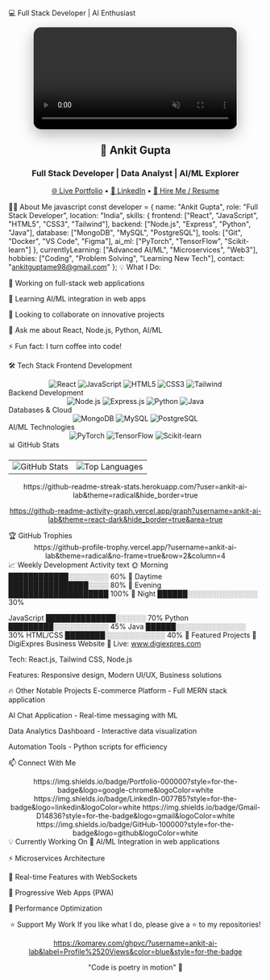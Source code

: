 💻 Full Stack Developer | AI Enthusiast

<div align="center">
  <!-- AUTO-PLAYING VIDEO -->
  <video width="80%" autoplay loop muted playsinline style="border-radius: 15px; box-shadow: 0 10px 30px rgba(0,0,0,0.3);">
    <source src="https://github.com/ankit-ai-lab/ankit-ai-lab/blob/main/developer%20video.mp4?raw=true" type="video/mp4">
    Your browser does not support the video tag.
  </video>

  <h2>🚀 Ankit Gupta</h2>
  <h3>Full Stack Developer | Data Analyst | AI/ML Explorer</h3>
  
  <p>
    <a href="https://www.digiexpres.com" target="_blank">🌐 Live Portfolio</a> •
    <a href="https://linkedin.com/in/ankitgupta" target="_blank">💼 LinkedIn</a> •
    <a href="https://drive.google.com/uc?export=download&id=1xmxDnRbAFlyHHoRHxcbxiKEoB4P0X6ml" target="_blank">📧 Hire Me / Resume</a>
  </p>
</div>

👨‍💻 About Me
javascript
const developer = {
  name: "Ankit Gupta",
  role: "Full Stack Developer",
  location: "India",
  skills: {
    frontend: ["React", "JavaScript", "HTML5", "CSS3", "Tailwind"],
    backend: ["Node.js", "Express", "Python", "Java"],
    database: ["MongoDB", "MySQL", "PostgreSQL"],
    tools: ["Git", "Docker", "VS Code", "Figma"],
    ai_ml: ["PyTorch", "TensorFlow", "Scikit-learn"]
  },
  currentlyLearning: ["Advanced AI/ML", "Microservices", "Web3"],
  hobbies: ["Coding", "Problem Solving", "Learning New Tech"],
  contact: "ankitguptame98@gmail.com"
};
💡 What I Do:

🔭 Working on full-stack web applications

🌱 Learning AI/ML integration in web apps

👯 Looking to collaborate on innovative projects

💬 Ask me about React, Node.js, Python, AI/ML

⚡ Fun fact: I turn coffee into code!

🛠️ Tech Stack
Frontend Development
<div align="center"> <img src="https://img.shields.io/badge/React-61DAFB?style=for-the-badge&logo=react&logoColor=black" alt="React" /> <img src="https://img.shields.io/badge/JavaScript-F7DF1E?style=for-the-badge&logo=javascript&logoColor=black" alt="JavaScript" /> <img src="https://img.shields.io/badge/HTML5-E34F26?style=for-the-badge&logo=html5&logoColor=white" alt="HTML5" /> <img src="https://img.shields.io/badge/CSS3-1572B6?style=for-the-badge&logo=css3&logoColor=white" alt="CSS3" /> <img src="https://img.shields.io/badge/Tailwind_CSS-38B2AC?style=for-the-badge&logo=tailwind-css&logoColor=white" alt="Tailwind" /></div>
Backend Development
<div align="center"> <img src="https://img.shields.io/badge/Node.js-339933?style=for-the-badge&logo=nodedotjs&logoColor=white" alt="Node.js" /> <img src="https://img.shields.io/badge/Express.js-000000?style=for-the-badge&logo=express&logoColor=white" alt="Express.js" /> <img src="https://img.shields.io/badge/Python-3776AB?style=for-the-badge&logo=python&logoColor=white" alt="Python" /> <img src="https://img.shields.io/badge/Java-ED8B00?style=for-the-badge&logo=java&logoColor=white" alt="Java" /></div>
Databases & Cloud
<div align="center"> <img src="https://img.shields.io/badge/MongoDB-47A248?style=for-the-badge&logo=mongodb&logoColor=white" alt="MongoDB" /> <img src="https://img.shields.io/badge/MySQL-4479A1?style=for-the-badge&logo=mysql&logoColor=white" alt="MySQL" /> <img src="https://img.shields.io/badge/PostgreSQL-336791?style=for-the-badge&logo=postgresql&logoColor=white" alt="PostgreSQL" /></div>
AI/ML Technologies
<div align="center"> <img src="https://img.shields.io/badge/PyTorch-EE4C2C?style=for-the-badge&logo=pytorch&logoColor=white" alt="PyTorch" /> <img src="https://img.shields.io/badge/TensorFlow-FF6F00?style=for-the-badge&logo=tensorflow&logoColor=white" alt="TensorFlow" /> <img src="https://img.shields.io/badge/Scikit_Learn-F7931E?style=for-the-badge&logo=scikit-learn&logoColor=white" alt="Scikit-learn" /></div>
📊 GitHub Stats
<div align="center"> <table> <tr> <td> <img src="https://github-readme-stats.vercel.app/api?username=ankit-ai-lab&show_icons=true&theme=radical&hide_border=true" alt="GitHub Stats" /> </td> <td> <img src="https://github-readme-stats.vercel.app/api/top-langs/?username=ankit-ai-lab&layout=compact&theme=radical&hide_border=true" alt="Top Languages" /> </td> </tr> </table>
https://github-readme-streak-stats.herokuapp.com/?user=ankit-ai-lab&theme=radical&hide_border=true

https://github-readme-activity-graph.vercel.app/graph?username=ankit-ai-lab&theme=react-dark&hide_border=true&area=true

</div>
🏆 GitHub Trophies
<div align="center">
https://github-profile-trophy.vercel.app/?username=ankit-ai-lab&theme=radical&no-frame=true&row=2&column=4

</div>
📈 Weekly Development Activity
text
🌞 Morning     ████████████░░░░░░░░    60%
🌆 Daytime     ████████████████░░░░    80%
🌙 Evening     ████████████████████    100%
🌚 Night       ██████░░░░░░░░░░░░░░    30%

JavaScript     ██████████████░░░░░░    70%
Python         █████████░░░░░░░░░░░    45%
Java           ██████░░░░░░░░░░░░░░    30%
HTML/CSS       ████████░░░░░░░░░░░░    40%
🚀 Featured Projects
🌟 DigiExpres Business Website
🔗 Live: www.digiexpres.com

Tech: React.js, Tailwind CSS, Node.js

Features: Responsive design, Modern UI/UX, Business solutions

🔥 Other Notable Projects
E-commerce Platform - Full MERN stack application

AI Chat Application - Real-time messaging with ML

Data Analytics Dashboard - Interactive data visualization

Automation Tools - Python scripts for efficiency

📫 Connect With Me
<div align="center">
https://img.shields.io/badge/Portfolio-000000?style=for-the-badge&logo=google-chrome&logoColor=white
https://img.shields.io/badge/LinkedIn-0077B5?style=for-the-badge&logo=linkedin&logoColor=white
https://img.shields.io/badge/Gmail-D14836?style=for-the-badge&logo=gmail&logoColor=white
https://img.shields.io/badge/GitHub-100000?style=for-the-badge&logo=github&logoColor=white

</div>
💡 Currently Working On
🤖 AI/ML Integration in web applications

⚡ Microservices Architecture

🔗 Real-time Features with WebSockets

📱 Progressive Web Apps (PWA)

🎯 Performance Optimization

<div align="center">
⭐️ Support My Work
If you like what I do, please give a ⭐ to my repositories!

https://komarev.com/ghpvc/?username=ankit-ai-lab&label=Profile%2520Views&color=blue&style=for-the-badge

"Code is poetry in motion" 🚀

</div>
